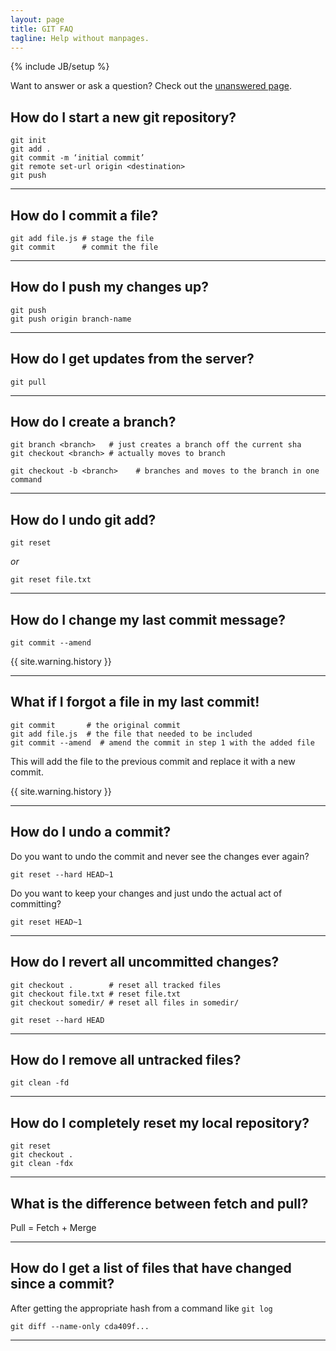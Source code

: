 ```yaml
---
layout: page
title: GIT FAQ
tagline: Help without manpages.
---
```

{% include JB/setup %}

Want to answer or ask a question? Check out the [unanswered page](./unanswered.html).

## How do I start a new git repository?

```
git init
git add .
git commit -m ‘initial commit’
git remote set-url origin <destination>
git push
```

------------------------------------------------


## How do I commit a file?

```
git add file.js # stage the file
git commit      # commit the file
```

------------------------------------------------

## How do I push my changes up?

```
git push
git push origin branch-name
```

------------------------------------------------

## How do I get updates from the server?
 
```
git pull
```

------------------------------------------------

## How do I create a branch?

```
git branch <branch>   # just creates a branch off the current sha
git checkout <branch> # actually moves to branch

git checkout -b <branch>    # branches and moves to the branch in one command
```

------------------------------------------------

## How do I undo git add?

```
git reset
```

*or* 

```
git reset file.txt
```

------------------------------------------------

## How do I change my last commit message?

```
git commit --amend
```

{{ site.warning.history }}

------------------------------------------------

## What if I forgot a file in my last commit!

```
git commit       # the original commit
git add file.js  # the file that needed to be included
git commit --amend  # amend the commit in step 1 with the added file
```

This will add the file to the previous commit and replace it with a new commit.

{{ site.warning.history }}

------------------------------------------------

## How do I undo a commit?

Do you want to undo the commit and never see the changes ever again?

```
git reset --hard HEAD~1
```

Do you want to keep your changes and just undo the actual act of committing?

```
git reset HEAD~1
```

------------------------------------------------

## How do I revert all uncommitted changes?

```
git checkout .        # reset all tracked files
git checkout file.txt # reset file.txt
git checkout somedir/ # reset all files in somedir/
```

```
git reset --hard HEAD
```

------------------------------------------------

## How do I remove all untracked files?

```
git clean -fd
```

------------------------------------------------

## How do I completely reset my local repository?

```
git reset
git checkout .
git clean -fdx
```
------------------------------------------------

## What is the difference between fetch and pull?

Pull = Fetch + Merge

------------------------------------------------

## How do I get a list of files that have changed since a commit?

After getting the appropriate hash from a command like `git log`

```
git diff --name-only cda409f...
```

------------------------------------------------

